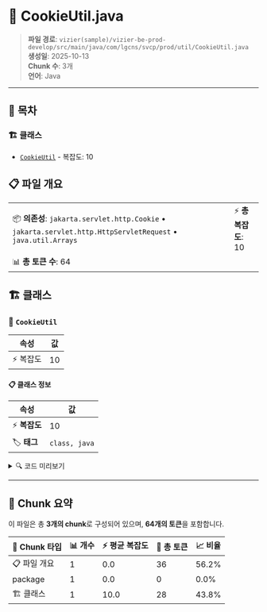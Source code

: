 # 📄 CookieUtil.java

> **파일 경로**: `vizier(sample)/vizier-be-prod-develop/src/main/java/com/lgcns/svcp/prod/util/CookieUtil.java`  
> **생성일**: 2025-10-13  
> **Chunk 수**: 3개  
> **언어**: Java
---

## 📑 목차

### 🏗️ 클래스
- [`CookieUtil`](#class-cookieutil) - 복잡도: 10

## 📋 파일 개요

| | |
|--|--|
| 📦 **의존성**: `jakarta.servlet.http.Cookie` • `jakarta.servlet.http.HttpServletRequest` • `java.util.Arrays` | ⚡ **총 복잡도**: 10 |
| 📊 **총 토큰 수**: 64 |  |



## 🏗️ 클래스

### <a id="class-cookieutil"></a>🎯 `CookieUtil`

| 속성 | 값 |
|------|----|
| ⚡ 복잡도 | 10 |



#### 📋 클래스 정보

| 속성 | 값 |
|------|----|
| ⚡ **복잡도** | 10 || 📍 **라인 범위** | 8-8 |
| 🏷️ **태그** | `class, java` |

<details>
<summary>🔍 코드 미리보기</summary>

```java
public class CookieUtil {

    public static   String getCookieValue(HttpServletRequest req, String name) {
        if (req.getCookies() == null) return null;
        return Arrays.stream(req.getCookies())
                .filter(c -> name.equals(c.getName()))
                .map(Cookie::getValue)
                .findFirst()
                .orElse(null);
    }
}...
```

**Chunk 정보**
- 🆔 **ID**: `abdd72371e3c`
- 📍 **라인**: 8-8
- 📊 **토큰**: 28
- 🏷️ **태그**: `class, java`

</details>

---





## 🧩 Chunk 요약

이 파일은 총 **3개의 chunk**로 구성되어 있으며, **64개의 토큰**을 포함합니다.

| 🧩 Chunk 타입 | 📊 개수 | ⚡ 평균 복잡도 | 📝 총 토큰 | 📈 비율 |
|---------------|--------|-------------|----------|--------|
| 📋 파일 개요 | 1 | 0.0 | 36 | 56.2% |
| package | 1 | 0.0 | 0 | 0.0% |
| 🏗️ 클래스 | 1 | 10.0 | 28 | 43.8% |


